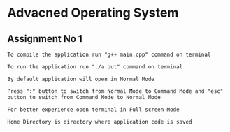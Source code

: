 # Advacned Operating System
## Assignment No 1
`To compile the application run "g++ main.cpp" command on terminal`

`To run the application run "./a.out" command on terminal`

`By default application will open in Normal Mode`

`Press ":" button to switch from Normal Mode to Command Mode and "esc" button to switch from Command Mode to Normal Mode`

`For better experience open terminal in Full screen Mode`

`Home Directory is directory where application code is saved `

